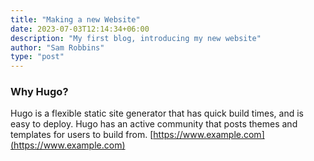 ```yaml
---
title: "Making a new Website"
date: 2023-07-03T12:14:34+06:00
description: "My first blog, introducing my new website"
author: "Sam Robbins"
type: "post"
---
```


### Why Hugo?

Hugo is a flexible static site generator that has quick build times, and is easy to deploy. Hugo has an active community that posts themes and templates for users to build from. [https://www.example.com](https://www.example.com)  